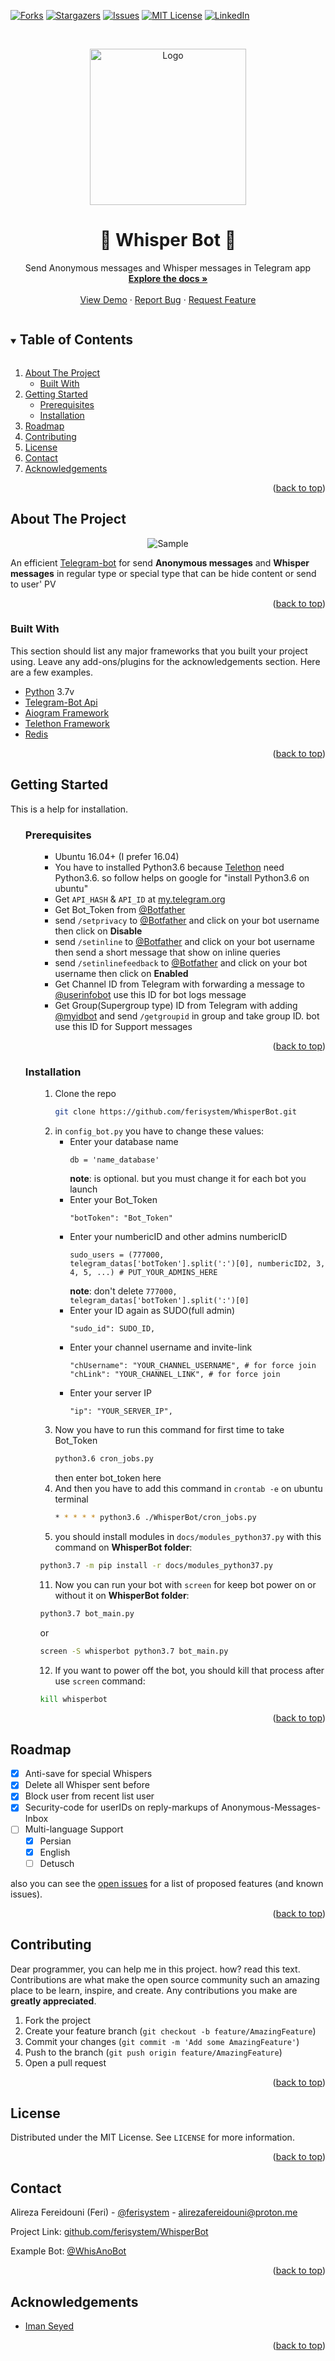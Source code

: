 <a name="readme-top"></a>
<!-- PROJECT SHIELDS -->
[![Forks][forks-shield]][forks-url]
[![Stargazers][stars-shield]][stars-url]
[![Issues][issues-shield]][issues-url]
[![MIT License][license-shield]][license-url]
[![LinkedIn][linkedin-shield]][linkedin-url]


<!-- PROJECT LOGO -->
<br />
<p align="center">
  <a href="https://github.com/ferisystem/WhisperBot">
    <img src="https://raw.githubusercontent.com/ferisystem/ferisystem/files/files/whisperbot/logo.jpg" alt="Logo" width="250" height="250">
  </a>

  <h1 align="center">💌 Whisper Bot 💬</h3>

  <p align="center">
    Send Anonymous messages and Whisper messages in Telegram app
    <br />
    <a href="#getting-started"><strong>Explore the docs »</strong></a>
    <br />
    <br />
    <a href="https://telegram.me/WhisAnoBot">View Demo</a>
    ·
    <a href="https://github.com/ferisystem/WhisperBot/issues">Report Bug</a>
    ·
    <a href="https://github.com/ferisystem/WhisperBot/issues">Request Feature</a>
  </p>
</p>



<!-- TABLE OF CONTENTS -->
<details open="open">
  <summary><h2 style="display: inline-block">Table of Contents</h2></summary>
  <ol>
    <li>
      <a href="#about-the-project">About The Project</a>
      <ul>
        <li><a href="#built-with">Built With</a></li>
      </ul>
    </li>
    <li>
      <a href="#getting-started">Getting Started</a>
      <ul>
        <li><a href="#prerequisites">Prerequisites</a></li>
        <li><a href="#installation">Installation</a></li>
      </ul>
    </li>
    <li><a href="#roadmap">Roadmap</a></li>
    <li><a href="#contributing">Contributing</a></li>
    <li><a href="#license">License</a></li>
    <li><a href="#contact">Contact</a></li>
    <li><a href="#acknowledgements">Acknowledgements</a></li>
  </ol>
</details>
<p align="right">(<a href="#readme-top">back to top</a>)</p>

<!-- ABOUT THE PROJECT -->
## About The Project

<p align="center">
<img src="https://raw.githubusercontent.com/ferisystem/ferisystem/files/files/whisperbot/Capture.JPG" alt="Sample" align="center">
</p>

An efficient [Telegram-bot](https://core.telegram.org/bots/api) for send **Anonymous messages** and **Whisper messages** in regular type or special type that can be hide content or send to user' PV
<p align="right">(<a href="#readme-top">back to top</a>)</p>


### Built With

This section should list any major frameworks that you built your project using. Leave any add-ons/plugins for the acknowledgements section. Here are a few examples.
* [Python](https://python.org) 3.7v
* [Telegram-Bot Api](https://core.telegram.org/bots/api)
* [Aiogram Framework](https://github.com/aiogram/aiogram)
* [Telethon Framework](https://github.com/LonamiWebs/Telethon)
* [Redis](https://github.com/andymccurdy/redis-py)
<p align="right">(<a href="#readme-top">back to top</a>)</p>


<!-- GETTING STARTED -->
## Getting Started

This is a help for installation.

<ul>

### Prerequisites

<ul>

* Ubuntu 16.04+ (I prefer 16.04)
* You have to installed Python3.6 because [Telethon](https://github.com/LonamiWebs/Telethon) need Python3.6. so follow helps on google for "install Python3.6 on ubuntu"
* Get ```API_HASH``` & ```API_ID``` at [my.telegram.org](https://my.telegram.org/)
* Get Bot_Token from [@Botfather](https://telegram.me/botfather)
* send ```/setprivacy``` to [@Botfather](https://telegram.me/botfather) and click on your bot username then click on **Disable**
* send ```/setinline``` to [@Botfather](https://telegram.me/botfather) and click on your bot username then send a short message that show on inline queries
* send ```/setinlinefeedback``` to [@Botfather](https://telegram.me/botfather) and click on your bot username then click on **Enabled**
* Get Channel ID from Telegram with forwarding a message to [@userinfobot](https://telegram.me/userinfobot) use this ID for bot logs message
* Get Group(Supergroup type) ID from Telegram with adding [@myidbot](https://telegram.me/myidbot) and send ```/getgroupid``` in group and take group ID. bot use this ID for Support messages
</ul>
<p align="right">(<a href="#readme-top">back to top</a>)</p>



### Installation

<ul>

1. Clone the repo
   ```sh
   git clone https://github.com/ferisystem/WhisperBot.git
   ```
2. in `config_bot.py` you have to change these values:
     - Enter your database name
       ```PY
       db = 'name_database'
       ```
       **note**: is optional. but you must change it for each bot you launch
     - Enter your Bot_Token
       ```PY
       "botToken": "Bot_Token"
       ```
    - Enter your numbericID and other admins numbericID
       ```PY
       sudo_users = (777000, telegram_datas['botToken'].split(':')[0], numbericID2, 3, 4, 5, ...) # PUT_YOUR_ADMINS_HERE
       ```
       **note**: don't delete ```777000, telegram_datas['botToken'].split(':')[0]```
    - Enter your ID again as SUDO(full admin)
       ```PY
       "sudo_id": SUDO_ID,
       ```
    - Enter your channel username and invite-link
       ```PY
       "chUsername": "YOUR_CHANNEL_USERNAME", # for force join
       "chLink": "YOUR_CHANNEL_LINK", # for force join
       ```
    - Enter your server IP
       ```PY
       "ip": "YOUR_SERVER_IP",
       ```
8. Now you have to run this command for first time to take Bot_Token
   ```sh
   python3.6 cron_jobs.py
   ```
   then enter bot_token here
9. And then you have to add this command in `crontab -e` on ubuntu terminal
   ```sh
   * * * * * python3.6 ./WhisperBot/cron_jobs.py
   ```
10. you should install modules in `docs/modules_python37.py` with this command on **WhisperBot folder**:
   ```sh
   python3.7 -m pip install -r docs/modules_python37.py
   ```
11. Now you can run your bot with `screen` for keep bot power on or without it on **WhisperBot folder**:
   ```sh
   python3.7 bot_main.py
   ```
   or
   ```sh
   screen -S whisperbot python3.7 bot_main.py
   ```
12. If you want to power off the bot, you should kill that process after use `screen` command:
   ```sh
   kill whisperbot
   ```


</ul>
</ul>
<p align="right">(<a href="#readme-top">back to top</a>)</p>



<!-- ROADMAP -->
## Roadmap

- [x] Anti-save for special Whispers
- [x] Delete all Whisper sent before
- [x] Block user from recent list user
- [x] Security-code for userIDs on reply-markups of Anonymous-Messages-Inbox
- [ ] Multi-language Support
    - [x] Persian
    - [x] English
    - [ ] Detusch

also you can see the [open issues](https://github.com/ferisystem/WhisperBot/issues) for a list of proposed features (and known issues).
<p align="right">(<a href="#readme-top">back to top</a>)</p>



<!-- CONTRIBUTING -->
## Contributing

Dear programmer, you can help me in this project. how? read this text.
Contributions are what make the open source community such an amazing place to be learn, inspire, and create. Any contributions you make are **greatly appreciated**.

1. Fork the project
2. Create your feature branch (`git checkout -b feature/AmazingFeature`)
3. Commit your changes (`git commit -m 'Add some AmazingFeature'`)
4. Push to the branch (`git push origin feature/AmazingFeature`)
5. Open a pull request
<p align="right">(<a href="#readme-top">back to top</a>)</p>



<!-- LICENSE -->
## License

Distributed under the MIT License. See `LICENSE` for more information.
<p align="right">(<a href="#readme-top">back to top</a>)</p>



<!-- CONTACT -->
## Contact

Alireza Fereidouni (Feri) - [@ferisystem](https://telegram.me/ferisystem) - alirezafereidouni@proton.me

Project Link: [github.com/ferisystem/WhisperBot](https://github.com/ferisystem/WhisperBot)

Example Bot: [@WhisAnoBot](https://telegram.me/WhisAnoBot)
<p align="right">(<a href="#readme-top">back to top</a>)</p>



<!-- ACKNOWLEDGEMENTS -->
## Acknowledgements
* [Iman Seyed](https://github.com/ImanSeyed)
<p align="right">(<a href="#readme-top">back to top</a>)</p>



<!-- MARKDOWN LINKS & IMAGES -->
[forks-shield]: https://img.shields.io/github/forks/ferisystem/WhisperBot.svg?style=for-the-badge
[forks-url]: https://github.com/ferisystem/WhisperBot/network/members
[stars-shield]: https://img.shields.io/github/stars/ferisystem/WhisperBot.svg?style=for-the-badge
[stars-url]: https://github.com/ferisystem/WhisperBot/stargazers
[issues-shield]: https://img.shields.io/github/issues/ferisystem/WhisperBot.svg?style=for-the-badge
[issues-url]: https://github.com/ferisystem/WhisperBot/issues
[license-shield]: https://img.shields.io/github/license/ferisystem/WhisperBot.svg?style=for-the-badge
[license-url]: https://github.com/ferisystem/WhisperBot/blob/main/LICENSE
[linkedin-shield]: https://img.shields.io/badge/-LinkedIn-black.svg?style=for-the-badge&logo=linkedin&colorB=555
[linkedin-url]: https://linkedin.com/in/alireza-fereidouni
[product-screenshot]: img/screenshot.png
